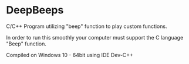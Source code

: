 # DeepBeeps
C/C++ Program utilizing "beep" function to play custom functions.

In order to run this smoothly your computer must support the C language "Beep" function.

Compiled on Windows 10 - 64bit using IDE Dev-C++
